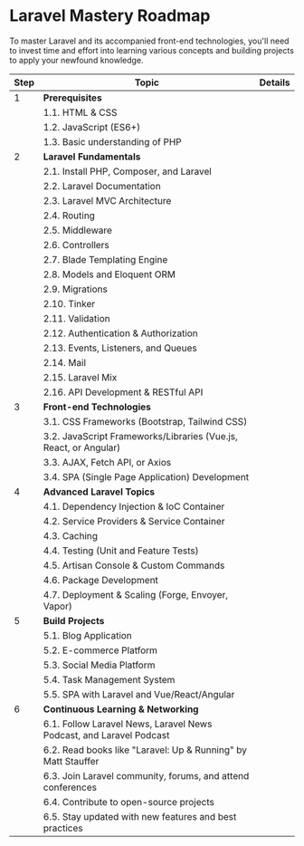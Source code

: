 # Laravel Mastery Roadmap
To master Laravel and its accompanied front-end technologies, you'll need to invest time and effort into learning various concepts and building projects to apply your newfound knowledge. 

| Step | Topic                                          | Details |
|------|------------------------------------------------|---------|
| 1    | **Prerequisites**                                  |         |
|      | 1.1. HTML & CSS                                |         |
|      | 1.2. JavaScript (ES6+)                         |         |
|      | 1.3. Basic understanding of PHP                |         |
| 2    | **Laravel Fundamentals**                           |         |
|      | 2.1. Install PHP, Composer, and Laravel        |         |
|      | 2.2. Laravel Documentation                     |         |
|      | 2.3. Laravel MVC Architecture                  |         |
|      | 2.4. Routing                                   |         |
|      | 2.5. Middleware                                |         |
|      | 2.6. Controllers                               |         |
|      | 2.7. Blade Templating Engine                   |         |
|      | 2.8. Models and Eloquent ORM                   |         |
|      | 2.9. Migrations                                |         |
|      | 2.10. Tinker                                   |         |
|      | 2.11. Validation                               |         |
|      | 2.12. Authentication & Authorization           |         |
|      | 2.13. Events, Listeners, and Queues            |         |
|      | 2.14. Mail                                     |         |
|      | 2.15. Laravel Mix                              |         |
|      | 2.16. API Development & RESTful API           |         |
| 3    | **Front-end Technologies**                         |         |
|      | 3.1. CSS Frameworks (Bootstrap, Tailwind CSS) |         |
|      | 3.2. JavaScript Frameworks/Libraries (Vue.js, React, or Angular) | |
|      | 3.3. AJAX, Fetch API, or Axios                |         |
|      | 3.4. SPA (Single Page Application) Development |         |
| 4    | **Advanced Laravel Topics**                        |         |
|      | 4.1. Dependency Injection & IoC Container      |         |
|      | 4.2. Service Providers & Service Container     |         |
|      | 4.3. Caching                                   |         |
|      | 4.4. Testing (Unit and Feature Tests)          |         |
|      | 4.5. Artisan Console & Custom Commands         |         |
|      | 4.6. Package Development                       |         |
|      | 4.7. Deployment & Scaling (Forge, Envoyer, Vapor) |     |
| 5    | **Build Projects**                                 |         |
|      | 5.1. Blog Application                          |         |
|      | 5.2. E-commerce Platform                       |         |
|      | 5.3. Social Media Platform                     |         |
|      | 5.4. Task Management System                    |         |
|      | 5.5. SPA with Laravel and Vue/React/Angular    |         |
| 6    | **Continuous Learning & Networking**               |         |
|      | 6.1. Follow Laravel News, Laravel News Podcast, and Laravel Podcast | |
|      | 6.2. Read books like "Laravel: Up & Running" by Matt Stauffer | |
|      | 6.3. Join Laravel community, forums, and attend conferences | |
|      | 6.4. Contribute to open-source projects        |         |
|      | 6.5. Stay updated with new features and best practices | |
